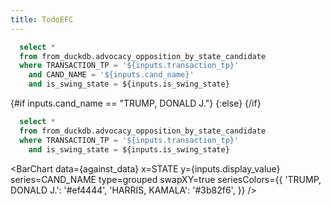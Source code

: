 ```yaml
---
title: TodoEFC
---
```


<ButtonGroup name=transaction_tp title="Expenditure Type:">
    <ButtonGroupItem valueLabel="Advocating" value="24E" default />
    <ButtonGroupItem valueLabel="Opposing" value="24A" />
</ButtonGroup>

<ButtonGroup name=cand_name title="Candidate:">
    <ButtonGroupItem valueLabel="Trump, Doonald J." value="TRUMP, DONALD J."
        default />
    <ButtonGroupItem valueLabel="Harris, Kamala" value="HARRIS, KAMALA" />
</ButtonGroup>

<ButtonGroup name=is_swing_state title="Area:">
    <ButtonGroupItem valueLabel="All States" value=False default />
    <ButtonGroupItem valueLabel="Swing States" value=True />
</ButtonGroup>

<ButtonGroup name=display_value display=tabs>
    <ButtonGroupItem valueLabel="Committee Count" value="cmte_count" default />
    <ButtonGroupItem valueLabel="Transaction Count" value="transaction_count" />
    <ButtonGroupItem valueLabel="Total Transaction Amount" value="total_amt" />
</ButtonGroup>

```sql filter_results
  select *
  from from_duckdb.advocacy_opposition_by_state_candidate
  where TRANSACTION_TP = '${inputs.transaction_tp}'
    and CAND_NAME = '${inputs.cand_name}'
    and is_swing_state = ${inputs.is_swing_state}
```

{#if inputs.cand_name == "TRUMP, DONALD J."}
    <USMap
        data={filter_results}
        state=STATE
        value={inputs.display_value}
        legend=true
        abbreviations=true
        colorScale=red
    />
{:else}
    <USMap
        data={filter_results}
        state=STATE
        value={inputs.display_value}
        legend=true
        abbreviations=true
        colorScale=blue
    />
{/if}

```sql against_data
  select *
  from from_duckdb.advocacy_opposition_by_state_candidate
  where TRANSACTION_TP = '${inputs.transaction_tp}'
    and is_swing_state = ${inputs.is_swing_state}
```

<BarChart
    data={against_data}
    x=STATE
    y={inputs.display_value}
    series=CAND_NAME
    type=grouped
    swapXY=true
    seriesColors={{
        'TRUMP, DONALD J.': '#ef4444',
        'HARRIS, KAMALA': '#3b82f6',
    }}
/>
